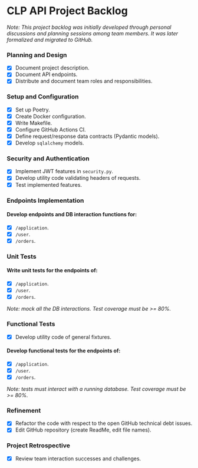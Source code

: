 # CLP API Project Backlog

*Note: This project backlog was initially developed through personal discussions and planning sessions among team members. It was later formalized and migrated to GitHub.*

### Planning and Design
- [x] Document project description.
- [x] Document API endpoints.
- [x] Distribute and document team roles and responsibilities.

### Setup and Configuration
- [x] Set up Poetry.
- [x] Create Docker configuration.
- [x] Write Makefile.
- [x] Configure GitHub Actions CI.
- [x] Define request/response data contracts (Pydantic models).
- [x] Develop `sqlalchemy` models.

### Security and Authentication
- [x] Implement JWT features in `security.py`.
- [x] Develop utility code validating headers of requests.
- [x] Test implemented features.
### Endpoints Implementation
#### Develop endpoints and DB interaction functions for:
- [x] `/application`.
- [x] `/user`.
- [x] `/orders`.

### Unit Tests
#### Write unit tests for the endpoints of:
- [x] `/application`.
- [x] `/user`.
- [x] `/orders`.

*Note: mock all the DB interactions. Test coverage must be >= 80%.*

### Functional Tests
- [x] Develop utility code of general fixtures.
#### Develop functional tests for the endpoints of:
- [x] `/application`.
- [x] `/user`.
- [x] `/orders`.

*Note: tests must interact with a running database.  Test coverage must be >= 80%.*

### Refinement
- [x] Refactor the code with respect to the open GitHub technical debt issues.
- [x] Edit GitHub repository (create ReadMe, edit file names).

### Project Retrospective
- [x] Review team interaction successes and challenges.
